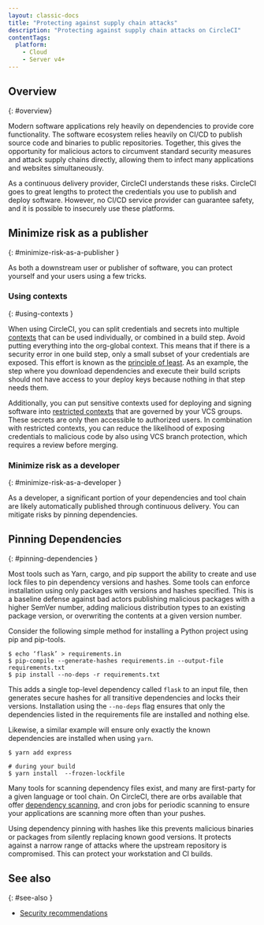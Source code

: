 ```yaml
---
layout: classic-docs
title: "Protecting against supply chain attacks"
description: "Protecting against supply chain attacks on CircleCI"
contentTags:
  platform:
    - Cloud
    - Server v4+
---
```


## Overview
{: #overview}

Modern software applications rely heavily on dependencies to provide core functionality. The software ecosystem relies heavily on CI/CD to publish source code and binaries to public repositories. Together, this gives the opportunity for malicious actors to circumvent standard security measures and attack supply chains directly, allowing them to infect many applications and websites simultaneously.

As a continuous delivery provider, CircleCI understands these risks. CircleCI goes to great lengths to protect the credentials you use to publish and deploy software. However, no CI/CD service provider can guarantee safety, and it is possible to insecurely use these platforms.

## Minimize risk as a publisher
{: #minimize-risk-as-a-publisher }

As both a downstream user or publisher of software, you can protect yourself and your users using a few tricks.

### Using contexts
{: #using-contexts }

When using CircleCI, you can split credentials and secrets into multiple [contexts]({{site.baseurl}}/contexts) that can be used individually, or combined in a build step. Avoid putting everything into the org-global context. This means that if there is a security error in one build step, only a small subset of your credentials are exposed. This effort is known as the [principle of least](https://en.wikipedia.org/wiki/Principle_of_least_privilege). As an example, the step where you download dependencies and execute their build
scripts should not have access to your deploy keys because nothing in that step needs them.

Additionally, you can put sensitive contexts used for deploying and signing software into [restricted contexts]({{site.baseurl}}/contexts/#restrict-a-context) that are governed by your VCS groups. These secrets are only then accessible to authorized users. In combination with restricted contexts, you can reduce the likelihood of exposing credentials to malicious code by also using VCS branch protection, which requires a review before merging.

### Minimize risk as a developer
{: #minimize-risk-as-a-developer }

As a developer, a significant portion of your dependencies and tool chain are likely automatically published through continuous delivery. You can mitigate risks by pinning dependencies.

## Pinning Dependencies
{: #pinning-dependencies }

Most tools such as Yarn, cargo, and pip support the ability to create and use lock files to pin dependency versions and hashes. Some tools can enforce installation using only packages with versions and hashes specified. This is a baseline defense against bad actors publishing malicious packages with a higher SemVer number, adding malicious distribution types to an existing package version, or overwriting the contents at a given version number.

Consider the following simple method for installing a Python project using pip and pip-tools.

```shell
$ echo ‘flask’ > requirements.in
$ pip-compile --generate-hashes requirements.in --output-file requirements.txt
$ pip install --no-deps -r requirements.txt
```

This adds a single top-level dependency called `flask` to an input file, then generates secure hashes for all transitive dependencies and locks their versions. Installation using the `--no-deps` flag ensures that only the dependencies listed in the requirements file are installed and nothing else.

Likewise, a similar example will ensure only exactly the known dependencies are installed when using `yarn`.

```shell
$ yarn add express

# during your build
$ yarn install  --frozen-lockfile
```

Many tools for scanning dependency files exist, and many are first-party for a given language or tool chain. On CircleCI, there are orbs available that offer
[dependency scanning](https://circleci.com/developer/orbs?query=&category=Security), and cron jobs for periodic scanning to ensure your applications are scanning more often than your pushes.

Using dependency pinning with hashes like this prevents malicious binaries or packages from silently replacing known good versions. It protects against a narrow range of attacks where the upstream repository is compromised. This can protect your workstation and CI builds.

## See also
{: #see-also }


- [Security recommendations]({{site.baseurl}}/security-recommendations)